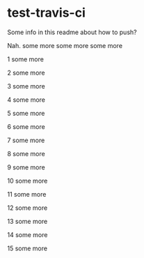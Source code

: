 # test-travis-ci

Some info in this readme about how to push?

Nah.
some more
some more
some more

1 some more


2 some more


3 some more


4 some more


5 some more


6 some more


7 some more


8 some more


9 some more


10 some more


11 some more


12 some more


13 some more


14 some more


15 some more


